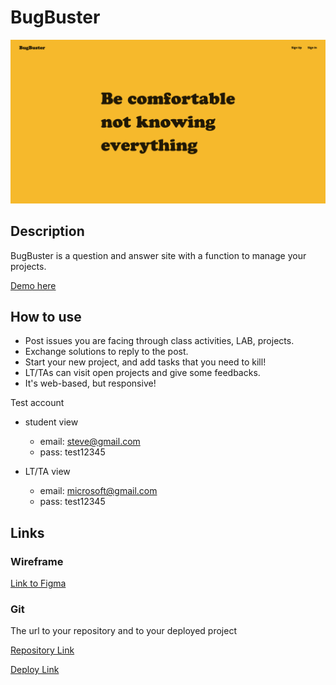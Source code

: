 # BugBuster
![Main](/public/images/main.png)

## Description

BugBuster is a question and answer site with a function to manage your projects. 

[Demo here](https://bugbuster2020.herokuapp.com/)

## How to use
- Post issues you are facing through class activities, LAB, projects.
- Exchange solutions to reply to the post.
- Start your new project, and add tasks that you need to kill!
- LT/TAs can visit open projects and give some feedbacks.
- It's web-based, but responsive!  

Test account
- student view
    - email: steve@gmail.com
    - pass: test12345

- LT/TA view
    - email: microsoft@gmail.com
    - pass: test12345


## Links

### Wireframe

[Link to Figma](https://www.figma.com/file/hDh8hemrj112R2Ygyk5dBi/M2-Project-BugBuster?node-id=2%3A3) 

### Git

The url to your repository and to your deployed project

[Repository Link](https://github.com/sumi0820/bugbuster)

[Deploy Link](https://bugbuster2020.herokuapp.com/)

